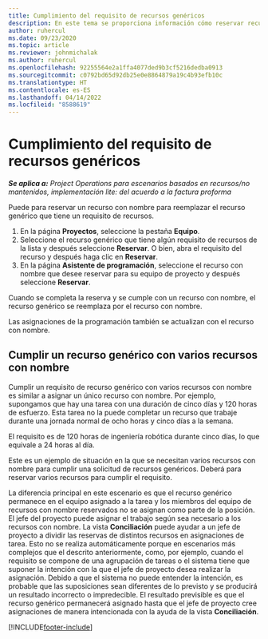 ```yaml
---
title: Cumplimiento del requisito de recursos genéricos
description: En este tema se proporciona información cómo reservar recursos con nombre para un requisito de recurso genérico.
author: ruhercul
ms.date: 09/23/2020
ms.topic: article
ms.reviewer: johnmichalak
ms.author: ruhercul
ms.openlocfilehash: 92255564e2a1ffa4077ded9b3cf5216dedba0913
ms.sourcegitcommit: c0792bd65d92db25e0e8864879a19c4b93efb10c
ms.translationtype: HT
ms.contentlocale: es-ES
ms.lasthandoff: 04/14/2022
ms.locfileid: "8588619"
---
```

# <a name="generic-resource-requirement-fulfillment"></a>Cumplimiento del requisito de recursos genéricos

_**Se aplica a:** Project Operations para escenarios basados en recursos/no mantenidos, implementación lite: del acuerdo a la factura proforma_

Puede para reservar un recurso con nombre para reemplazar el recurso genérico que tiene un requisito de recursos.

1. En la página **Proyectos**, seleccione la pestaña **Equipo**.
2. Seleccione el recurso genérico que tiene algún requisito de recursos de la lista y después seleccione **Reservar**. O bien, abra el requisito del recurso y después haga clic en **Reservar**.
3. En la página **Asistente de programación**, seleccione el recurso con nombre que desee reservar para su equipo de proyecto y después seleccione **Reservar**.

Cuando se completa la reserva y se cumple con un recurso con nombre, el recurso genérico se reemplaza por el recurso con nombre.

Las asignaciones de la programación también se actualizan con el recurso con nombre.

## <a name="fulfill-a-generic-resource-with-multiple-named-resources"></a>Cumplir un recurso genérico con varios recursos con nombre
Cumplir un requisito de recurso genérico con varios recursos con nombre es similar a asignar un único recurso con nombre. Por ejemplo, supongamos que hay una tarea con una duración de cinco días y 120 horas de esfuerzo. Esta tarea no la puede completar un recurso que trabaje durante una jornada normal de ocho horas y cinco días a la semana. 

El requisito es de 120 horas de ingeniería robótica durante cinco días, lo que equivale a 24 horas al día.

Este es un ejemplo de situación en la que se necesitan varios recursos con nombre para cumplir una solicitud de recursos genéricos. Deberá para reservar varios recursos para cumplir el requisito.

La diferencia principal en este escenario es que el recurso genérico permanece en el equipo asignado a la tarea y los miembros del equipo de recursos con nombre reservados no se asignan como parte de la posición. El jefe del proyecto puede asignar el trabajo según sea necesario a los recursos con nombre. La vista **Conciliación** puede ayudar a un jefe de proyecto a dividir las reservas de distintos recursos en asignaciones de tarea. Esto no se realiza automáticamente porque en escenarios más complejos que el descrito anteriormente, como, por ejemplo, cuando el requisito se compone de una agrupación de tareas o el sistema tiene que suponer la intención con la que el jefe de proyecto desea realizar la asignación. Debido a que el sistema no puede entender la intención, es probable que las suposiciones sean diferentes de lo previsto y se producirá un resultado incorrecto o impredecible. El resultado previsible es que el recurso genérico permanecerá asignado hasta que el jefe de proyecto cree asignaciones de manera intencionada con la ayuda de la vista **Conciliación**.




[!INCLUDE[footer-include](../includes/footer-banner.md)]